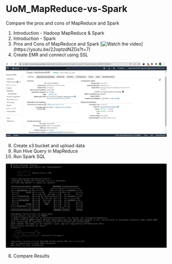 # UoM_MapReduce-vs-Spark
Compare the pros and cons of MapReduce and Spark

1. Introduction - Hadoop MapReduce & Spark
2. Introduction - Spark
3. Pros and Cons of MapReduce and Spark
[![Watch the video]([[[https://avatars.githubusercontent.com/u/122713565?s=40&v=4](https://youtu.be/22optzdNZGs?t=7)](https://youtu.be/22optzdNZGs?t=7)])](https://youtu.be/22optzdNZGs?t=7)
6. Create EMR and connect using SSL

![Create EMR Cluster](https://github.com/sampaththushara/UoM_MapReduce-vs-Spark/blob/main/MapReduce/1.Create_EMR_Cluster.JPG)

8. Create s3 bucket and upload data
9. Run Hive Query in MapReduce
10. Run Spark SQL

![Connect to Spark](https://github.com/sampaththushara/UoM_MapReduce-vs-Spark/blob/main/Spark/connecttospark.JPG)

8. Compare Results


